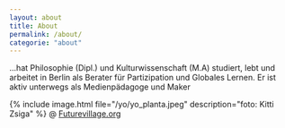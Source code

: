 ```yaml
---
layout: about
title: About
permalink: /about/
categorie: "about"
---
```


...hat Philosophie (Dipl.) und Kulturwissenschaft (M.A) studiert, lebt und arbeitet in Berlin als Berater für Partizipation und Globales Lernen. 
Er ist aktiv unterwegs als Medienpädagoge und Maker

{% include image.html file="/yo/yo_planta.jpeg" description="foto: Kitti Zsiga" %}   @ [Futurevillage.org](http://FutureVillage.org/)
